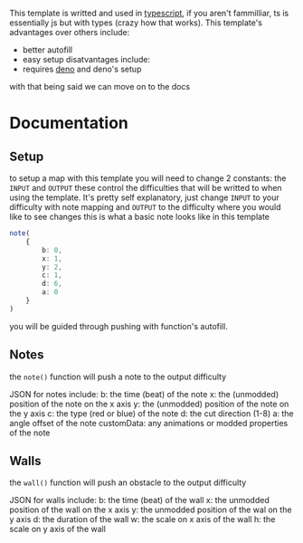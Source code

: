 This template is writted and used in [typescript](https://www.typescriptlang.org/), if you aren't fammilliar, ts is essentially js but with types (crazy how that works).  This template's advantages over others include:
* better autofill
* easy setup
disatvantages include:
* requires [deno](https://deno.land) and deno's setup

with that being said we can move on to the docs

# Documentation
## Setup
to setup a map with this template you will need to change 2 constants: the `INPUT` and `OUTPUT` these control the difficulties that will be writted to when using the template.  It's pretty self explanatory, just change `INPUT` to your difficulty with note mapping and `OUTPUT` to the difficulty where you would like to see changes
this is what a basic note looks like in this template
```ts
note(
    {
        b: 0,
        x: 1,
        y: 2,
        c: 1,
        d: 6,
        a: 0
    }
)
```
you will be guided through pushing with function's autofill.
## Notes
the `note()` function will push a note to the output difficulty

JSON for notes include:
b: the time (beat) of the note
x: the (unmodded) position of the note on the x axis
y: the (unmodded) position of the note on the y axis
c: the type (red or blue) of the note
d: the cut direction (1-8)
a: the angle offset of the note
customData: any animations or modded properties of the note

## Walls
the `wall()` function will push an obstacle to the output difficulty

JSON for walls include:
b: the time (beat) of the wall
x: the unmodded position of the wall on the x axis
y: the unmodded position of the wal on the y axis
d: the duration of the wall
w: the scale on x axis of the wall
h: the scale on y axis of the wall